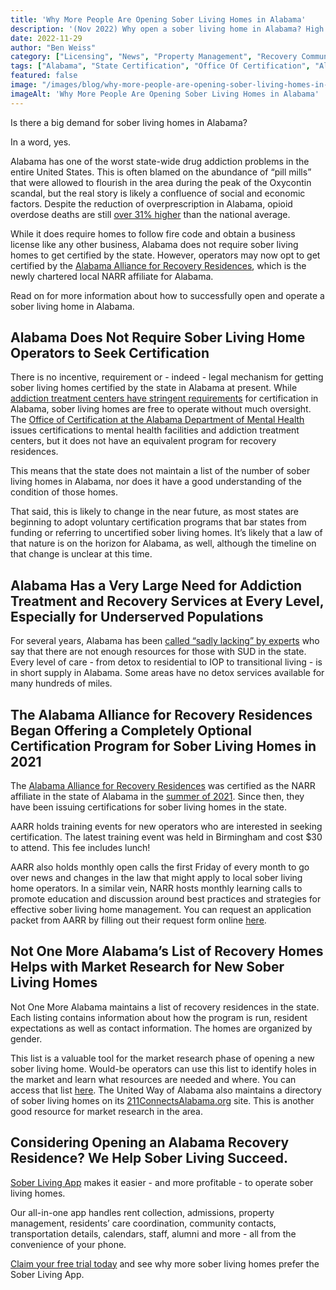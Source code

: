 ```yaml
---
title: 'Why More People Are Opening Sober Living Homes in Alabama'
description: '(Nov 2022) Why open a sober living home in Alabama? High demand, low regulation & optional AARR certification attract new recovery residences. Learn more.'
date: 2022-11-29
author: "Ben Weiss"
category: ["Licensing", "News", "Property Management", "Recovery Community", "Regulations", "Sober Living Management"]
tags: ["Alabama", "State Certification", "Office Of Certification", "Alabama Department Of Mental Health", "Alabama Alliance For Recovery Residences", "211"]
featured: false
image: "/images/blog/why-more-people-are-opening-sober-living-homes-in-alabama.jpg"
imageAlt: 'Why More People Are Opening Sober Living Homes in Alabama'
---
```


Is there a big demand for sober living homes in Alabama?

In a word, yes.

Alabama has one of the worst state-wide drug addiction problems in the entire United States. This is often blamed on the abundance of “pill mills” that were allowed to flourish in the area during the peak of the Oxycontin scandal, but the real story is likely a confluence of social and economic factors. Despite the reduction of overprescription in Alabama, opioid overdose deaths are still [over 31% higher](<https://yellowhammernews.com/alabama-among-nations-hardest-hit-states-of-deadly-opioid-epidemic/>) than the national average. 

While it does require homes to follow fire code and obtain a business license like any other business, Alabama does not require sober living homes to get certified by the state. However, operators may now opt to get certified by the [Alabama Alliance for Recovery Residences](<https://aarronline.org/>), which is the newly chartered local NARR affiliate for Alabama. 

Read on for more information about how to successfully open and operate a sober living home in Alabama. 

## Alabama Does Not Require Sober Living Home Operators to Seek Certification

There is no incentive, requirement or - indeed - legal mechanism for getting sober living homes certified by the state in Alabama at present. While [addiction treatment centers have stringent requirements](<https://behavehealth.com/blog/2022/2/4/heres-how-to-open-a-certified-substance-abuse-center-in-alabama-the-nations-most-addicted-state>) for certification in Alabama, sober living homes are free to operate without much oversight. The [Office of Certification at the Alabama Department of Mental Health](<https://mh.alabama.gov/division-of-mental-health-substance-abuse-services/certification/>) issues certifications to mental health facilities and addiction treatment centers, but it does not have an equivalent program for recovery residences. 

This means that the state does not maintain a list of the number of sober living homes in Alabama, nor does it have a good understanding of the condition of those homes. 

That said, this is likely to change in the near future, as most states are beginning to adopt voluntary certification programs that bar states from funding or referring to uncertified sober living homes. It’s likely that a law of that nature is on the horizon for Alabama, as well, although the timeline on that change is unclear at this time. 

## Alabama Has a Very Large Need for Addiction Treatment and Recovery Services at Every Level, Especially for Underserved Populations

For several years, Alabama has been [called “sadly lacking” by experts](<https://www.apr.org/news/2022-10-19/few-options-for-the-addicted-along-the-gulf-coast>) who say that there are not enough resources for those with SUD in the state. Every level of care - from detox to residential to IOP to transitional living - is in short supply in Alabama. Some areas have no detox services available for many hundreds of miles. 

## The Alabama Alliance for Recovery Residences Began Offering a Completely Optional Certification Program for Sober Living Homes in 2021

The [Alabama Alliance for Recovery Residences](<https://aarronline.org/>) was certified as the NARR affiliate in the state of Alabama in the [summer of 2021](<https://www.wsfa.com/2021/07/21/new-safety-guidelines-works-sober-living-homes/>). Since then, they have been issuing certifications for sober living homes in the state. 

AARR holds training events for new operators who are interested in seeking certification. The latest training event was held in Birmingham and cost $30 to attend. This fee includes lunch! 

AARR also holds monthly open calls the first Friday of every month to go over news and changes in the law that might apply to local sober living home operators. In a similar vein, NARR hosts monthly learning calls to promote education and discussion around best practices and strategies for effective sober living home management. You can request an application packet from AARR by filling out their request form online [here](<https://aarronline.org/aarr-application-packet>). 

## Not One More Alabama’s List of Recovery Homes Helps with Market Research for New Sober Living Homes

Not One More Alabama maintains a list of recovery residences in the state. Each listing contains information about how the program is run, resident expectations as well as contact information. The homes are organized by gender. 

This list is a valuable tool for the market research phase of opening a new sober living home. Would-be operators can use this list to identify holes in the market and learn what resources are needed and where. You can access that list [here](<https://www.notonemorealabama.org/sober-living-programs.html>). The United Way of Alabama also maintains a directory of sober living homes on its [211ConnectsAlabama.org](<https://www.211connectsalabama.org/recovery-homes/>) site. This is another good resource for market research in the area.

## Considering Opening an Alabama Recovery Residence? We Help Sober Living Succeed. 

[Sober Living App](<../../../../index.html>) makes it easier - and more profitable - to operate sober living homes. 

Our all-in-one app handles rent collection, admissions, property management, residents’ care coordination, community contacts, transportation details, calendars, staff, alumni and more - all from the convenience of your phone. 

[Claim your free trial today](<https://behavehealth.com/get-started>) and see why more sober living homes prefer the Sober Living App.